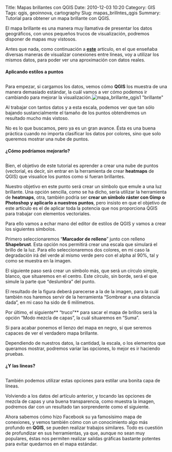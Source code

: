 Title: Mapas brillantes con QGIS
Date: 2010-12-03 10:20
Category: GIS
Tags: qgis, geoinnova, cartography
Slug: mapas_brillntes_qgis
Summary: Tutorial para obtener un mapa brillante con QGIS.


El mapa brillante es una manera muy llamativa de presentar los datos geográficos, con unos pequeños trucos de visualización, podremos disponer de mapas muy vistosos.

Antes que nada, como continuación a **[este](http://geoinnova.org/blog-territorio/mapa-de-lineas-con-qgis/)** artículo, en el que enseñaba diversas maneras de visualizar conexiones entre líneas, voy a utilizar los mismos datos, para poder ver una aproximación con datos reales.

#### Aplicando estilos a puntos

## 

Para empezar, si cargamos los datos, vemos cómo **QGIS** los muestra de una manera demasiado estándar, la cuál vamos a ver cómo podemos ir cambiando para mejorar la visualización.![mapa_brillante_qgis1](http://geoinnova.org/blog-territorio/wp-content/uploads/2016/10/Captura-de-pantalla-2016-10-27-a-las-20.19.26-1024x504.png) "brillante"

Al trabajar con tantos datos y a esta escala, podemos ver que tan sólo bajando sustancialmente el tamaño de los puntos obtendremos un resultado mucho más vistoso.

No es lo que buscamos, pero ya es un gran avance. Ésta es una buena práctica cuando no importa clasificar los datos por colores, sino que solo queremos mostrar una nube de puntos.

#### ¿Cómo podríamos mejorarlo?

## 

Bien, el objetivo de este tutorial es aprender a crear una nube de puntos (vectorial, es decir, sin entrar en la herramienta de crear **heatmaps** de QGIS) que visualice los puntos como si fueran brillantes.

Nuestro objetivo en este punto será crear un símbolo que emule a una luz brillante. Una opción sencilla, como se ha dicho, sería utilizar la herramienta de **heatmaps**, otra, también podría ser **crear un símbolo ráster con Gimp o Photoshop y aplicarlo a nuestros puntos**, pero insisto en que el objetivo de este artículo es el de aplicar toda la potencia que nos proporciona QGIS para trabajar con elementos vectoriales.

Para ello vamos a echar mano del editor de estilos de QGIS y vamos a crear los siguientes símbolos.

Primero seleccionaremos “**Marcador de relleno**” junto con relleno **Shapebrust**. Esta opción nos permitirá crear una escala que simulará el brillo de la luz. Para ello seleccionaremos dos colores, en mi caso la degradación irá del verde al mismo verde pero con el alpha al 90%, tal y como se muestra en la imagen.

El siguiente paso será crear un símbolo más, que será un círculo simple, blanco, que situaremos en el centro. Este círculo, sin borde, será el que simule la parte que “deslumbra” del punto.

El resultado de la figura deberá parecerse a la de la imagen, para la cuál también nos haremos servir de la herramienta “Sombrear a una distancia dada”, en mi caso ha sido de 6 milímetros.

Por último, el siguiente** “truco”** para sacar el mapa de brillos será la opción “Modo mezcla de capas”, la cuál situaremos en “Suma”.

Si para acabar ponemos el lienzo del mapa en negro, sí que seremos capaces de ver el verdadero mapa brillante.

Dependiendo de nuestros datos, la cantidad, la escala, o los elementos que queramos mostrar, podremos variar las opciones, lo mejor es ir haciendo pruebas.

#### ¿Y las líneas?

## 

También podemos utilizar estas opciones para estilar una bonita capa de líneas.

Volviendo a los datos del artículo anterior, y tocando las opciones de mezcla de capas y una buena transparencia, como muestra la imagen, podremos dar con un resultado tan sorprendente como el siguiente.

Ahora sabemos cómo hizo Facebook su ya famosísimo mapa de conexiones, y vemos también cómo con un conocimiento algo más profundo en **QGIS**, se pueden realizar trabajos similares. Todo es cuestión de profundizar en sus herramientas, ya que, aunque no sean muy populares, éstas nos permiten realizar salidas gráficas bastante potentes para evitar quedarnos en el mapa estándar.